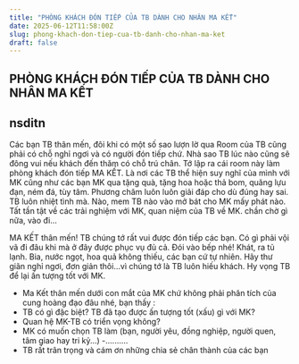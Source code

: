 ```yaml
---
title: "PHÒNG KHÁCH ĐÓN TIẾP CỦA TB DÀNH CHO NHÂN MA KẾT"
date: 2025-06-12T11:58:00Z
slug: phong-khach-don-tiep-cua-tb-danh-cho-nhan-ma-ket
draft: false
---
```


## PHÒNG KHÁCH ĐÓN TIẾP CỦA TB DÀNH CHO NHÂN MA KẾT

## nsditn

Các bạn TB thân mến, đôi khi có một số sao lượn lờ qua Room của TB cũng phải có chỗ nghỉ ngơi và có người đón tiếp chứ. Nhà sao TB lúc nào cũng sẽ đông vui nếu khách đến thăm có chỗ trú chân. Tớ lập ra cái room này làm phòng khách đón tiếp MA KẾT. Là nơi các TB thể hiện suy nghĩ của mình với MK cũng như các bạn MK qua tặng quà, tặng hoa hoặc thả bom, quăng lựu đạn, ném đá, tùy tâm. Phương châm luôn luôn giải đáp cho dù đúng hay sai. TB luôn nhiệt tình mà. Nào, mem TB nào vào mở bát cho MK mấy phát nào. Tất tần tật về các trải nghiệm với MK, quan niệm của TB về MK. chần chờ gì nữa, vào đi...
 
MA KẾT thân mến! TB chúng tớ rất vui được đón tiếp các bạn. Có gì phải vội vã đi đâu khi mà ở đây được phục vụ đủ cả. Đói vào bếp nhé! Khát, ra tủ lạnh. Bia, nước ngọt, hoa quả không thiếu, các bạn cứ tự nhiên. Hãy thư giãn nghỉ ngơi, đơn giản thôi...vì chúng tớ là TB luôn hiếu khách. Hy vọng TB để lại ấn tượng tốt với MK.
 
- Ma Kết thân mến dưới con mắt của MK chứ không phải phân tích của cung hoàng đạo đâu nhé, bạn thấy :
- TB có gì đặc biệt? TB đã tạo được ấn tượng tốt (xấu) gì với MK?
- Quan hệ MK-TB có triển vọng không?
- MK có muốn chọn TB làm (bạn, người yêu, đồng nghiệp, người quen, tâm giao hay tri kỷ...)
-..........
- TB rất trân trọng và cám ơn những chia sẻ chân thành của các bạn
